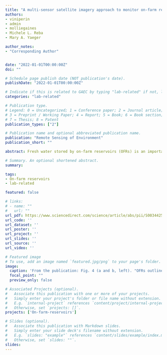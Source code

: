 ```yaml
---
title: "A multi-sensor satellite imagery approach to monitor on-farm reservoirs"
authors:
- viniperin
- admin
- molliegaines
- Michele L. Reba
- Mary A. Yaeger

author_notes:
- "Corresponding Author"


date: "2022-01-01T00:00:00Z"
doi: ""

# Schedule page publish date (NOT publication's date).
publishDate: "2022-01-01T00:00:00Z"

# Indicate if this is related to GAEC by typing "lab-related" if not, leave blank
categories: "lab-related"

# Publication type.
# Legend: 0 = Uncategorized; 1 = Conference paper; 2 = Journal article;
# 3 = Preprint / Working Paper; 4 = Report; 5 = Book; 6 = Book section;
# 7 = Thesis; 8 = Patent
publication_types: ["2"]

# Publication name and optional abbreviated publication name.
publication: "Remote Sensing of Environment"
publication_short: ""

abstract: Fresh water stored by on-farm reservoirs (OFRs) is an important component of surface hydrology and is critical for meeting global irrigation needs. Farmers use OFRs to store water during the wet season and for crop irrigation during the dry season, yet their seasonal and inter-annual variability and downstream impacts are not quantified. Therefore, OFRs’ sub-weekly surface area changes are critical to understanding their dynamics and mitigating their downstream impacts. However, prior to the recent increase in satellite imagery availability and improve- ment in sensors’ spatial resolution, monitoring the OFRs’ sub-weekly surface area changes across space and time was challenging because OFRs occur in high numbers (i.e. hundreds) and are small water bodies (< 50 ha). We propose a novel multi-sensor approach to monitor OFRs surface areas, developed based on 736 OFRs in eastern Arkansas, USA, which leverages the use of PlanetScope (PS), RapidEye (RE), Sentinel 2 (S2), and Sentinel 1 (S1). First, we estimate the uncertainties in surface area for each sensor by comparing the surface area estimates to a validation dataset, and by comparing RE, S2 and S1 to PS—the sensor with the highest spatial resolution (i.e. 3.125 m). Second, we use the uncertainties of each sensor with a data assimilation algorithm based on the Kalman filter to obtain sub-weekly surface area time series for all OFRs. Our results show the lowest uncertainties for PS, followed by RE, S2 and S1. These uncertainties varied according to the OFRs’ size and shape complexities. The surface area estimates derived from the Kalman filter including only the optical sensors resulted in high agreement (r2 > 0.95) and small uncertainties (4–8%) when compared to the validation dataset. We found higher uncertainties (5–14%) when adding S1 to the Kalman filter—this is related to the higher uncertainties found for S1 (~20%). The algorithm can assimilate optical and radar satellite data to increase the OFRs’ surface area time series cadence allowing us to investigate sub-weekly surface area changes. The algorithm is not sensor-specific, and it accounts for the uncertainties in both the sensors observations and the resulting surface areas, which are key advantages when compared to other algorithms used to combine satellite data. By improving the surface area observations cadence and providing the surface area uncertainties, the approach presented in this study has the potential to enhance water conservation plans by allowing better assessment and management of the OFRs.

# Summary. An optional shortened abstract.
summary: 

tags:
- On-farm reservoirs
- lab-related

featured: false

# links:
# - name: ""
#   url: ""
url_pdf: https://www.sciencedirect.com/science/article/abs/pii/S0034425721005162
url_code: ''
url_dataset: ''
url_poster: ''
url_project: ''
url_slides: ''
url_source: ''
url_video: ''

# Featured image
# To use, add an image named `featured.jpg/png` to your page's folder. 
image:
  caption: 'From the publication: Fig. 4 (a and b, left). "OFRs outlines (pink lines) overlaid on high-resolution Google maps satellite imagery." and Fig. 12 (a and b, right). "Sub-weekly surface area time series obtained from the Kalman filter for the study case OFRs...Gray shaded area represents +/− one and two standard deviations. The r2 and MAPE values were derived from the Kalman filter comparisons with the independent [PlanetScope] subset.'
  focal_point: ""
  preview_only: false

# Associated Projects (optional).
#   Associate this publication with one or more of your projects.
#   Simply enter your project's folder or file name without extension.
#   E.g. `internal-project` references `content/project/internal-project/index.md`.
#   Otherwise, set `projects: []`.
projects: ['On-farm-reservoirs']

# Slides (optional).
#   Associate this publication with Markdown slides.
#   Simply enter your slide deck's filename without extension.
#   E.g. `slides: "example"` references `content/slides/example/index.md`.
#   Otherwise, set `slides: ""`.
slides:
---
```



